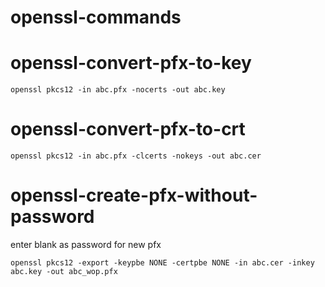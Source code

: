# openssl-commands


# openssl-convert-pfx-to-key
```
openssl pkcs12 -in abc.pfx -nocerts -out abc.key
```

# openssl-convert-pfx-to-crt

```
openssl pkcs12 -in abc.pfx -clcerts -nokeys -out abc.cer
```

# openssl-create-pfx-without-password

enter blank as password for new pfx

```
openssl pkcs12 -export -keypbe NONE -certpbe NONE -in abc.cer -inkey abc.key -out abc_wop.pfx

```

